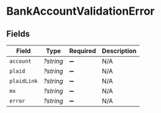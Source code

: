 # BankAccountValidationError


## Fields

| Field              | Type               | Required           | Description        |
| ------------------ | ------------------ | ------------------ | ------------------ |
| `account`          | *?string*          | :heavy_minus_sign: | N/A                |
| `plaid`            | *?string*          | :heavy_minus_sign: | N/A                |
| `plaidLink`        | *?string*          | :heavy_minus_sign: | N/A                |
| `mx`               | *?string*          | :heavy_minus_sign: | N/A                |
| `error`            | *?string*          | :heavy_minus_sign: | N/A                |